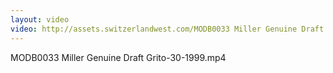 ```yaml
---
layout: video
video: http://assets.switzerlandwest.com/MODB0033 Miller Genuine Draft Grito-30-1999.mp4
---
```

MODB0033 Miller Genuine Draft Grito-30-1999.mp4
